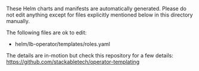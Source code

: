 These Helm charts and manifests are automatically generated.
Please do not edit anything except for files explicitly mentioned below in this
directory manually.

The following files are ok to edit:

- helm/lb-operator/templates/roles.yaml

The details are in-motion but check this repository for a few details:
<https://github.com/stackabletech/operator-templating>
